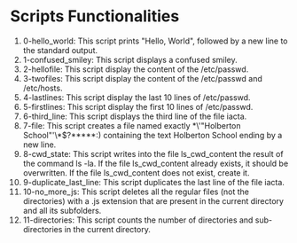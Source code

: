 # Scripts Functionalities

1. 0-hello_world: This script prints "Hello, World", followed by a new line to the standard output.
2. 1-confused_smiley: This script displays a confused smiley.
3. 2-hellofile: This script display the content of the /etc/passwd.
4. 3-twofiles: This script display the content of the /etc/passwd and /etc/hosts.
5. 4-lastlines: This script display the last 10 lines of /etc/passwd.
6. 5-firstlines: This script display the first 10 lines of /etc/passwd.
7. 6-third_line: This script displays the third line of the file iacta.
8. 7-file: This script creates a file named exactly \*\\'"Holberton School"\'\\*$\?\*\*\*\*\*:) containing the text Holberton School ending by a new line.
9. 8-cwd_state: This script writes into the file ls_cwd_content the result of the command ls -la. If the file ls_cwd_content already exists, it should be overwritten. If the file ls_cwd_content does not exist, create it.
10. 9-duplicate_last_line: This script duplicates the last line of the file iacta.
11. 10-no_more_js: This script deletes all the regular files (not the directories) with a .js extension that are present in the current directory and all its subfolders.
12. 11-directories: This script counts the number of directories and sub-directories in the current directory.
